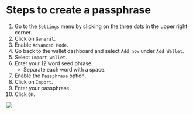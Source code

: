 # Steps to create a passphrase

1. Go to the `Settings` menu by clicking on the three dots in the upper right corner.
2. Click on `General`.
3. Enable `Advanced Mode`.
4. Go back to the wallet dashboard and select `Add now` under `Add Wallet`.
5. Select `Import wallet`.
6. Enter your 12 word seed phrase.
   * Separate each word with a space.
7. Enable the `Passphrase` option.
8. Click on `Import`.
9. Enter your passphrase.
10. Click `OK`.

![](../.gitbook/assets/bwpassphrase.gif)
